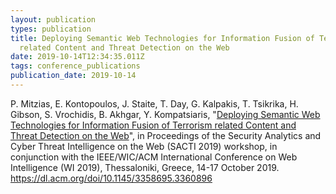 ```yaml
---
layout: publication
types: publication
title: Deploying Semantic Web Technologies for Information Fusion of Terrorism
  related Content and Threat Detection on the Web
date: 2019-10-14T12:34:35.011Z
tags: conference_publications
publication_date: 2019-10-14
---
```

P. Mitzias, E. Kontopoulos, J. Staite, T. Day, G. Kalpakis, T. Tsikrika, H. Gibson, S. Vrochidis, B. Akhgar, Υ. Kompatsiaris, "[Deploying Semantic Web Technologies for Information Fusion of Terrorism related Content and Threat Detection on the Web](https://zenodo.org/record/3491876#.X2G5CsBS9PY)", in Proceedings of the Security Analytics and Cyber Threat Intelligence on the Web (SACTI 2019) workshop, in conjunction with the IEEE/WIC/ACM International Conference on Web Intelligence (WI 2019), Thessaloniki, Greece, 14-17 October 2019. <https://dl.acm.org/doi/10.1145/3358695.3360896>